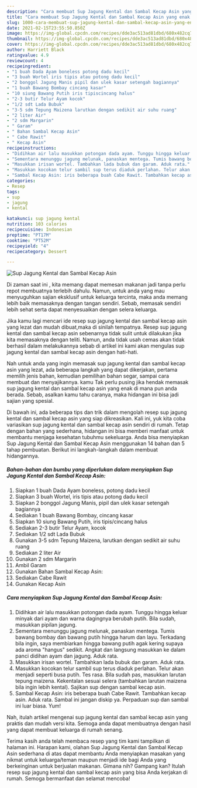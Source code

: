 ```yaml
---
description: "Cara membuat Sup Jagung Kental dan Sambal Kecap Asin yang enak Untuk Jualan"
title: "Cara membuat Sup Jagung Kental dan Sambal Kecap Asin yang enak Untuk Jualan"
slug: 1000-cara-membuat-sup-jagung-kental-dan-sambal-kecap-asin-yang-enak-untuk-jualan
date: 2021-02-15T23:55:50.850Z
image: https://img-global.cpcdn.com/recipes/dde3ac513ad81dbd/680x482cq70/sup-jagung-kental-dan-sambal-kecap-asin-foto-resep-utama.jpg
thumbnail: https://img-global.cpcdn.com/recipes/dde3ac513ad81dbd/680x482cq70/sup-jagung-kental-dan-sambal-kecap-asin-foto-resep-utama.jpg
cover: https://img-global.cpcdn.com/recipes/dde3ac513ad81dbd/680x482cq70/sup-jagung-kental-dan-sambal-kecap-asin-foto-resep-utama.jpg
author: Harriett Black
ratingvalue: 4.9
reviewcount: 4
recipeingredient:
- "1 buah Dada Ayam boneless potong dadu kecil"
- "3 buah Wortel iris tipis atau potong dadu kecil"
- "2 bonggol Jagung Manis pipil dan ulek kasar setengah bagiannya"
- "1 buah Bawang Bombay cincang kasar"
- "10 siung Bawang Putih iris tipiscincang halus"
- "2-3 butir Telur Ayam kocok"
- "1/2 sdt Lada Bubuk"
- "3-5 sdm Tepung Maizena larutkan dengan sedikit air suhu ruang"
- "2 liter Air"
- "2 sdm Margarin"
- " Garam"
- " Bahan Sambal Kecap Asin"
- " Cabe Rawit"
- " Kecap Asin"
recipeinstructions:
- "Didihkan air lalu masukkan potongan dada ayam. Tunggu hingga keluar minyak dari ayam dan warna dagingnya berubah putih. Bila sudah, masukkan pipilan jagung."
- "Sementara menunggu jagung melunak, panaskan mentega. Tumis bawang bombay dan bawang putih hingga harum dan layu. Terkadang bila ingin, saya membiarkan hingga bawang putih agak kering supaya ada aroma &#34;hangus&#34; sedikit. Angkat dan langsung masukkan ke dalam panci didihan ayam dan jagung. Aduk rata."
- "Masukkan irisan wortel. Tambahkan lada bubuk dan garam. Aduk rata."
- "Masukkan kocokan telur sambil sup terus diaduk perlahan. Telur akan menjadi seperti busa putih. Tes rasa. Bila sudah pas, masukkan larutan tepung maizena. Kekentalan sesuai selera (tambahkan larutan maizena bila ingin lebih kental). Sajikan sup dengan sambal kecap asin."
- "Sambal Kecap Asin: iris beberapa buah Cabe Rawit. Tambahkan kecap asin. Aduk rata. Sambal ini jangan diskip ya. Perpaduan sup dan sambal ini luar biasa. Yum!"
categories:
- Resep
tags:
- sup
- jagung
- kental

katakunci: sup jagung kental 
nutrition: 103 calories
recipecuisine: Indonesian
preptime: "PT17M"
cooktime: "PT52M"
recipeyield: "4"
recipecategory: Dessert

---
```



![Sup Jagung Kental dan Sambal Kecap Asin](https://img-global.cpcdn.com/recipes/dde3ac513ad81dbd/680x482cq70/sup-jagung-kental-dan-sambal-kecap-asin-foto-resep-utama.jpg)

Di zaman  saat ini , kita memang dapat memesan makanan jadi tanpa perlu repot membuatnya terlebih dahulu. Namun, untuk anda yang mau menyuguhkan sajian eksklusif untuk keluarga tercinta, maka anda memang lebih baik memasaknya dengan tangan sendiri. Sebab, memasak sendiri lebih sehat serta dapat menyesuaikan dengan selera keluarga.

Jika kamu lagi mencari ide resep sup jagung kental dan sambal kecap asin yang lezat dan mudah dibuat,maka di sinilah tempatnya. Resep sup jagung kental dan sambal kecap asin  sebenarnya tidak sulit untuk dilakukan jika kita memasaknya dengan teliti. Namun, anda tidak usah cemas akan tidak berhasil dalam melakukannya 
sebab di artikel ini kami akan mengulas sup jagung kental dan sambal kecap asin dengan hati-hati.  



Nah untuk anda yang ingin memasak sup jagung kental dan sambal kecap asin yang lezat, ada beberapa langkah yang dapat dikerjakan, pertama memilih jenis bahan, kemudian pemilihan bahan segar, sampai cara membuat dan menyajikannya. kamu Tak perlu pusing jika hendak memasak sup jagung kental dan sambal kecap asin yang enak di mana pun anda berada. Sebab, asalkan kamu  tahu caranya, maka hidangan ini bisa jadi sajian yang spesial.

Di bawah ini, ada beberapa tips dan trik dalam mengolah resep sup jagung kental dan sambal kecap asin yang siap dikreasikan. Kali ini, yuk kita coba variasikan sup jagung kental dan sambal kecap asin sendiri di rumah. Tetap dengan bahan yang sederhana, hidangan ini bisa memberi manfaat untuk membantu menjaga kesehatan tubuhmu sekeluarga. Anda bisa menyiapkan Sup Jagung Kental dan Sambal Kecap Asin menggunakan 14 bahan dan 5 tahap pembuatan. Berikut ini langkah-langkah dalam membuat hidangannya.

<!--inarticleads1-->

##### Bahan-bahan dan bumbu yang diperlukan dalam menyiapkan Sup Jagung Kental dan Sambal Kecap Asin:

1. Siapkan 1 buah Dada Ayam boneless, potong dadu kecil
1. Siapkan 3 buah Wortel, iris tipis atau potong dadu kecil
1. Siapkan 2 bonggol Jagung Manis, pipil dan ulek kasar setengah bagiannya
1. Sediakan 1 buah Bawang Bombay, cincang kasar
1. Siapkan 10 siung Bawang Putih, iris tipis/cincang halus
1. Sediakan 2-3 butir Telur Ayam, kocok
1. Sediakan 1/2 sdt Lada Bubuk
1. Gunakan 3-5 sdm Tepung Maizena, larutkan dengan sedikit air suhu ruang
1. Sediakan 2 liter Air
1. Gunakan 2 sdm Margarin
1. Ambil  Garam
1. Gunakan  Bahan Sambal Kecap Asin:
1. Sediakan  Cabe Rawit
1. Gunakan  Kecap Asin




<!--inarticleads2-->

##### Cara menyiapkan Sup Jagung Kental dan Sambal Kecap Asin:

1. Didihkan air lalu masukkan potongan dada ayam. Tunggu hingga keluar minyak dari ayam dan warna dagingnya berubah putih. Bila sudah, masukkan pipilan jagung.
1. Sementara menunggu jagung melunak, panaskan mentega. Tumis bawang bombay dan bawang putih hingga harum dan layu. Terkadang bila ingin, saya membiarkan hingga bawang putih agak kering supaya ada aroma &#34;hangus&#34; sedikit. Angkat dan langsung masukkan ke dalam panci didihan ayam dan jagung. Aduk rata.
1. Masukkan irisan wortel. Tambahkan lada bubuk dan garam. Aduk rata.
1. Masukkan kocokan telur sambil sup terus diaduk perlahan. Telur akan menjadi seperti busa putih. Tes rasa. Bila sudah pas, masukkan larutan tepung maizena. Kekentalan sesuai selera (tambahkan larutan maizena bila ingin lebih kental). Sajikan sup dengan sambal kecap asin.
1. Sambal Kecap Asin: iris beberapa buah Cabe Rawit. Tambahkan kecap asin. Aduk rata. Sambal ini jangan diskip ya. Perpaduan sup dan sambal ini luar biasa. Yum!




Nah, itulah artikel mengenai  sup jagung kental dan sambal kecap asin  yang praktis dan mudah versi kita. Semoga anda dapat membuatnya dengan hasil yang dapat membuat keluarga di rumah senang. 

Terima kasih anda telah membaca resep yang tim kami tampilkan di halaman ini. Harapan kami, olahan  Sup Jagung Kental dan Sambal Kecap Asin sederhana di atas dapat membantu Anda menyiapkan masakan yang nikmat untuk keluarga/teman maupun menjadi ide bagi Anda yang berkeinginan untuk berjualan makanan. Gimana nih? Gampang kan? Itulah resep sup jagung kental dan sambal kecap asin yang bisa Anda kerjakan di rumah. Semoga bermanfaat dan selamat mencoba!

